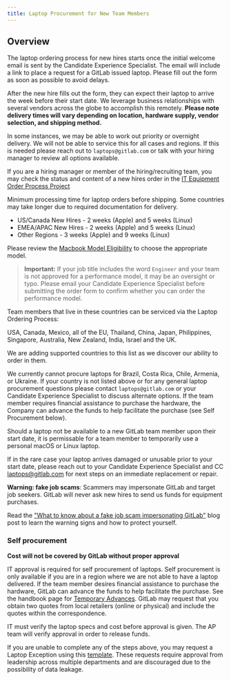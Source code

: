 ```yaml
---
title: Laptop Procurement for New Team Members
---
```


## Overview

The laptop ordering process for new hires starts once the initial welcome email is sent by the Candidate Experience Specialist. The email will include a link to place a request for a GitLab issued laptop. Please fill out the form as soon as possible to avoid delays.

After the new hire fills out the form, they can expect their laptop to arrive the week before their start date. We leverage business relationships with several vendors across the globe to accomplish this remotely. **Please note delivery times will vary depending on location, hardware supply, vendor selection, and shipping method.**

In some instances, we may be able to work out priority or overnight delivery. We will not be able to service this for all cases and regions. If this is needed please reach out to `laptops@gitlab.com` or talk with your hiring manager to review all options available.

If you are a hiring manager or member of the hiring/recruiting team, you may check the status and content of a new hires order in the [IT Equipment Order Process Project](https://gitlab.com/gitlab-com/it/end-user-services/issues/it-equipment-order-processing/-/issues/?sort=created_date&state=all&first_page_size=100)

Minimum processing time for laptop orders before shipping. Some countries may take longer due to required documentation for delivery.

* US/Canada New Hires - 2 weeks (Apple) and 5 weeks (Linux)
* EMEA/APAC New Hires - 2 weeks (Apple) and 5 weeks (Linux)
* Other Regions - 3 weeks (Apple) and 9 weeks (Linux)

Please review the [Macbook Model Eligibility](/handbook/security/corporate/services/laptops/hardware#macbook-model-eligibility) to choose the appropriate model.

> **Important:** If your job title includes the word `Engineer` and your team is not approved for a performance model, it may be an oversight or typo. Please email your Candidate Experience Specialist before submitting the order form to confirm whether you can order the performance model.

Team members that live in these countries can be serviced via the Laptop Ordering Process:

USA, Canada, Mexico, all of the EU, Thailand, China, Japan, Philippines, Singapore, Australia, New Zealand, India, Israel and the UK.

We are adding supported countries to this list as we discover our ability to order in them.

We currently cannot procure laptops for Brazil, Costa Rica, Chile, Armenia, or Ukraine. If your country is not listed above or for any general laptop procurement questions please contact `laptops@gitlab.com` or your Candidate Experience Specialist to discuss alternate options.
If the team member requires financial assistance to purchase the hardware, the Company can advance the funds to help facilitate the purchase (see Self Procurement below).

Should a laptop not be available to a new GitLab team member upon their start date, it is permissable for a team member to temporarily use a personal macOS or Linux laptop.

If in the rare case your laptop arrives damaged or unusable prior to your start date, please reach out to your Candidate Experience Specialist and CC [laptops@gitlab.com](mailto:laptops@gitlab.com) for next steps on an immediate replacement or repair.

**Warning: fake job scams**: Scammers may impersonate GitLab and target job seekers. GitLab will never ask new hires to send us funds for equipment purchases.

Read the ["What to know about a fake job scam impersonating GitLab"](https://about.gitlab.com/blog/2023/06/29/fake-gitlab-job-scam/) blog post to learn the warning signs and how to protect yourself.

### Self procurement

**Cost will not be covered by GitLab without proper approval**

IT approval is required for self procurement of laptops. Self procurement is only available if you are in a region where we are not able to have a laptop delivered. If the team member desires financial assistance to purchase the hardware, GitLab can advance the funds to help facilitate the purchase. See the handbook page for [Temporary Advances](/handbook/finance/expenses/#team-member-expense-temporary-advances). GitLab may request that you obtain two quotes from local retailers (online or physical) and include the quotes within the correspondence.

IT must verify the laptop specs and cost before approval is given. The AP team will verify approval in order to release funds.

If you are unable to complete any of the steps above, you may request a Laptop Exception using this [template](https://gitlab.com/gitlab-com/gl-security/security-assurance/security-risk-team/third-party-vendor-security-management/-/blob/master/.gitlab/issue_templates/Laptop%20Exception%20Request). These requests require approval from leadership across multiple departments and are discouraged due to the possibility of data leakage.
